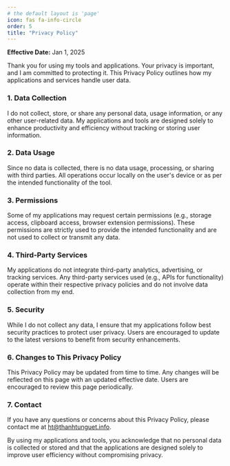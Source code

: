 ```yaml
---
# the default layout is 'page'
icon: fas fa-info-circle
order: 5
title: "Privacy Policy"
---
```


**Effective Date:** Jan 1, 2025

Thank you for using my tools and applications. Your privacy is important, and I am committed to protecting it. This Privacy Policy outlines how my applications and services handle user data.

### **1. Data Collection**
I do not collect, store, or share any personal data, usage information, or any other user-related data. My applications and tools are designed solely to enhance productivity and efficiency without tracking or storing user information.

### **2. Data Usage**
Since no data is collected, there is no data usage, processing, or sharing with third parties. All operations occur locally on the user's device or as per the intended functionality of the tool.

### **3. Permissions**
Some of my applications may request certain permissions (e.g., storage access, clipboard access, browser extension permissions). These permissions are strictly used to provide the intended functionality and are not used to collect or transmit any data.

### **4. Third-Party Services**
My applications do not integrate third-party analytics, advertising, or tracking services. Any third-party services used (e.g., APIs for functionality) operate within their respective privacy policies and do not involve data collection from my end.

### **5. Security**
While I do not collect any data, I ensure that my applications follow best security practices to protect user privacy. Users are encouraged to update to the latest versions to benefit from security enhancements.

### **6. Changes to This Privacy Policy**
This Privacy Policy may be updated from time to time. Any changes will be reflected on this page with an updated effective date. Users are encouraged to review this page periodically.

### **7. Contact**
If you have any questions or concerns about this Privacy Policy, please contact me at [ht@thanhtunguet.info](mailto:<ht@thanhtunguet.info>).

By using my applications and tools, you acknowledge that no personal data is collected or stored and that the applications are designed solely to improve user efficiency without compromising privacy.

